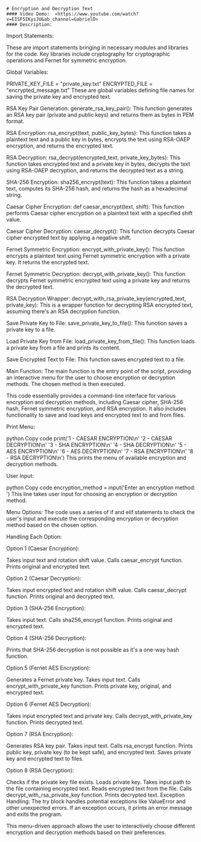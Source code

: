     # Encryption and Decryption Text 
    #### Video Demo:  <https://www.youtube.com/watch?v=EISF5IKysJU&ab_channel=GabrielD>
    #### Description:

Import Statements:

These are import statements bringing in necessary modules and libraries for the code. Key libraries include cryptography for cryptographic operations and Fernet for symmetric encryption.

Global Variables:

PRIVATE_KEY_FILE = "private_key.txt"
ENCRYPTED_FILE = "encrypted_message.txt"
These are global variables defining file names for saving the private key and encrypted text.

RSA Key Pair Generation:
generate_rsa_key_pair():
This function generates an RSA key pair (private and public keys) and returns them as bytes in PEM format.

RSA Encryption:
rsa_encrypt(text, public_key_bytes):
This function takes a plaintext text and a public key in bytes, encrypts the text using RSA-OAEP encryption, and returns the encrypted text.

RSA Decryption:
rsa_decrypt(encrypted_text, private_key_bytes):
This function takes encrypted text and a private key in bytes, decrypts the text using RSA-OAEP decryption, and returns the decrypted text as a string.

SHA-256 Encryption:
sha256_encrypt(text):
This function takes a plaintext text, computes its SHA-256 hash, and returns the hash as a hexadecimal string.

Caesar Cipher Encryption:
def caesar_encrypt(text, shift):
This function performs Caesar cipher encryption on a plaintext text with a specified shift value.

Caesar Cipher Decryption:
caesar_decrypt():
This function decrypts Caesar cipher encrypted text by applying a negative shift.

Fernet Symmetric Encryption:
encrypt_with_private_key():
This function encrypts a plaintext text using Fernet symmetric encryption with a private key. It returns the encrypted text.

Fernet Symmetric Decryption:
decrypt_with_private_key():
This function decrypts Fernet symmetric encrypted text using a private key and returns the decrypted text.

RSA Decryption Wrapper:
decrypt_with_rsa_private_key(encrypted_text, private_key):
This is a wrapper function for decrypting RSA encrypted text, assuming there's an RSA decryption function.

Save Private Key to File:
save_private_key_to_file():
This function saves a private key to a file.

Load Private Key from File:
load_private_key_from_file():
This function loads a private key from a file and prints its content.

Save Encrypted Text to File:
This function saves encrypted text to a file.

Main Function:
The main function is the entry point of the script, providing an interactive menu for the user to choose encryption or decryption methods. The chosen method is then executed.

This code essentially provides a command-line interface for various encryption and decryption methods, including Caesar cipher, SHA-256 hash, Fernet symmetric encryption, and RSA encryption. It also includes functionality to save and load keys and encrypted text to and from files.

Print Menu:

python
Copy code
print('1 - CAESAR ENCRYPTION\n'
    '2 - CAESAR DECRYPTION\n'
    '3 - SHA ENCRYPTION\n'
    '4 - SHA DECRYPTION\n'
    '5 - AES ENCRYPTION\n'
    '6 - AES DECRYPTION\n'
    '7 - RSA ENCRYPTION\n'
    '8 - RSA DECRYPTION\n')
This prints the menu of available encryption and decryption methods.

User Input:

python
Copy code
encryption_method = input('Enter an encryption method: ')
This line takes user input for choosing an encryption or decryption method.

Menu Options:
The code uses a series of if and elif statements to check the user's input and execute the corresponding encryption or decryption method based on the chosen option.

Handling Each Option:

Option 1 (Caesar Encryption):

Takes input text and rotation shift value.
Calls caesar_encrypt function.
Prints original and encrypted text.

Option 2 (Caesar Decryption):

Takes input encrypted text and rotation shift value.
Calls caesar_decrypt function.
Prints original and decrypted text.

Option 3 (SHA-256 Encryption):

Takes input text.
Calls sha256_encrypt function.
Prints original and encrypted text.

Option 4 (SHA-256 Decryption):

Prints that SHA-256 decryption is not possible as it's a one-way hash function.

Option 5 (Fernet AES Encryption):

Generates a Fernet private key.
Takes input text.
Calls encrypt_with_private_key function.
Prints private key, original, and encrypted text.

Option 6 (Fernet AES Decryption):

Takes input encrypted text and private key.
Calls decrypt_with_private_key function.
Prints decrypted text.

Option 7 (RSA Encryption):

Generates RSA key pair.
Takes input text.
Calls rsa_encrypt function.
Prints public key, private key (to be kept safe), and encrypted text.
Saves private key and encrypted text to files.

Option 8 (RSA Decryption):

Checks if the private key file exists.
Loads private key.
Takes input path to the file containing encrypted text.
Reads encrypted text from the file.
Calls decrypt_with_rsa_private_key function.
Prints decrypted text.
Exception Handling:
The try block handles potential exceptions like ValueError and other unexpected errors. If an exception occurs, it prints an error message and exits the program.

This menu-driven approach allows the user to interactively choose different encryption and decryption methods based on their preferences.








